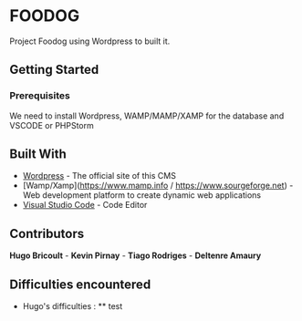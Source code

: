 # FOODOG

Project Foodog using Wordpress to built it.

## Getting Started


### Prerequisites

We need to install Wordpress, WAMP/MAMP/XAMP for the database and VSCODE or PHPStorm


## Built With

* [Wordpress](https://www.wordpress.org) - The official site of this CMS
* [Wamp/Xamp](https://www.mamp.info / https://www.sourgeforge.net) - Web development platform to create dynamic web applications
* [Visual Studio Code](https://code.visualstudio.com) - Code Editor

## Contributors

**Hugo Bricoult** - **Kevin Pirnay** - **Tiago Rodriges** - **Deltenre Amaury**


## Difficulties encountered

* Hugo's difficulties :
** test
